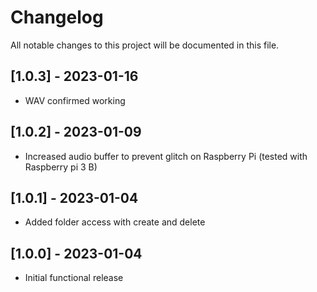 # Changelog
All notable changes to this project will be documented in this file.

## [1.0.3] - 2023-01-16
- WAV confirmed working

## [1.0.2] - 2023-01-09
- Increased audio buffer to prevent glitch on Raspberry Pi (tested with Raspberry pi 3 B)

## [1.0.1] - 2023-01-04
- Added folder access with create and delete

## [1.0.0] - 2023-01-04
- Initial functional release
